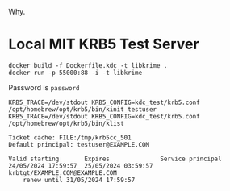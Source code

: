 Why.



# Local MIT KRB5 Test Server

```
docker build -f Dockerfile.kdc -t libkrime .
docker run -p 55000:88 -i -t libkrime
```

Password is `password`

```
KRB5_TRACE=/dev/stdout KRB5_CONFIG=kdc_test/krb5.conf /opt/homebrew/opt/krb5/bin/kinit testuser
KRB5_TRACE=/dev/stdout KRB5_CONFIG=kdc_test/krb5.conf /opt/homebrew/opt/krb5/bin/klist
```

```
Ticket cache: FILE:/tmp/krb5cc_501
Default principal: testuser@EXAMPLE.COM

Valid starting       Expires              Service principal
24/05/2024 17:59:57  25/05/2024 03:59:57  krbtgt/EXAMPLE.COM@EXAMPLE.COM
	renew until 31/05/2024 17:59:57
```


